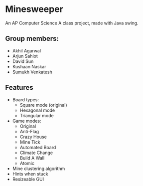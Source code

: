 # Minesweeper

An AP Computer Science A class project, made with Java swing.


## Group members:
- Akhil Agarwal
- Arjun Sahlot
- David Sun
- Kushaan Naskar
- Sumukh Venkatesh


## Features
- Board types:
  - Square mode (original)
  - Hexagonal mode
  - Triangular mode
- Game modes:
  - Original
  - Anti-Flag
  - Crazy House
  - Mine Tick
  - Automated Board
  - Climate Change
  - Build A Wall
  - Atomic
- Mine clustering algorithm
- Hints when stuck
- Resizeable GUI
